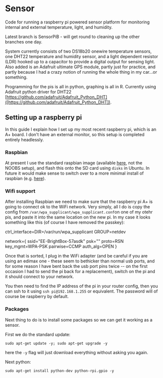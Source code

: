 # Sensor

Code for running a raspberry pi powered sensor platform for monitoring internal and external temperature, light, and humidity.

Latest branch is SensorPiB - will get round to cleaning up the other branches one day.

System currently consists of two DS18b20 onewire temperature sensors, one DHT22 temperature and humidity sensor, and a light dependent resistor (LDR) hooked up to a capacitor to provide a digital output for sensing light. Also added is an Adafruit ultimate GPS module, partly just for practice, and partly because I had a crazy notion of running the whole thing in my car...or something.

Programming for the pis is all in python, graphing is all in R. Currently using Adafruit python driver for DHT22 [https://github.com/adafruit/Adafruit_Python_DHT]([https://github.com/adafruit/Adafruit_Python_DHT]).

## Setting up a raspberry pi

In this guide I explain how I set up my most recent raspberry pi, which is an A+ board. I don't have an external monitor, so this setup is completed entirely headlessly.

### Raspbian

At present I use the standard raspbian image (available [here](http://www.raspberrypi.org/downloads/), not the NOOBS setup), and flash this onto the SD card using `disks` in Ubuntu. In future it would make sense to switch over to a more minimal install of raspbian (e.g. [here](http://www.cnx-software.com/2012/07/31/84-mb-minimal-raspbian-armhf-image-for-raspberry-pi/)).

### Wifi support

After installing Raspbian we need to make sure that the raspberry pi A+ is going to connect ok to the WiFi network. Very simply, all I do is copy the config from `/var/wpa_supplicant/wpa_supplicant.conf`on one of my otehr pis, and paste it into the same location on the new pi. In my case it looks something like this (of course I have removed the passkey):

ctrl_interface=DIR=/var/run/wpa_supplicant GROUP=netdev

network={
	ssid="EE-BrightBox-57asdk"
	psk=""
	proto=RSN
	key_mgmt=WPA-PSK
	pairwise=CCMP
	auth_alg=OPEN
	}

Once that is sorted, I plug in the WiFi adapter (and be careful if you are using an edimax one - these seem to bethicker than normal usb ports, and for some reason I have bent back the usb port pins twice -- on the first occasion I had to send the pi back for a replacement), switch on the pi and it should connect to your network.

You then need to find the IP address of the pi in your router config, then you can ssh to it using `ssh pi@192.168.1.255` or equivalent. The password will of course be raspberry by default.

### Packages

Next thing to do is to install some packages so we can get it working as a sensor.

First we do the standard update:

`sudo apt-get update -y; sudo apt-get upgrade -y`

here the `-y` flag will just download everything without asking you again.

Next python:

`sudo apt-get install python-dev python-rpi.gpio -y`


